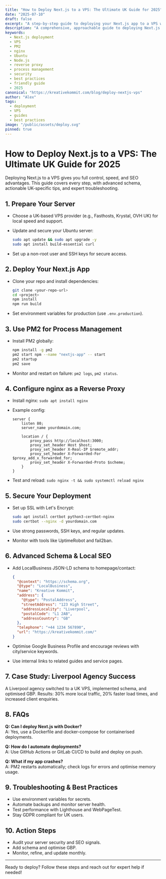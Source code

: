 ```yaml
---
title: "How to Deploy Next.js to a VPS: The Ultimate UK Guide for 2025"
date: "2025-07-10"
draft: false
excerpt: "A step-by-step guide to deploying your Next.js app to a VPS with PM2 and nginx, using British spelling and best practices."
description: "A comprehensive, approachable guide to deploying Next.js 15 to a VPS in 2025, featuring setup, process management, reverse proxy configuration, and security tips."
keywords:
  - Next.js deployment
  - VPS
  - PM2
  - nginx
  - Ubuntu
  - Node.js
  - reverse proxy
  - process management
  - security
  - best practices
  - friendly guide
  - 2025
canonical: "https://kreativekommit.com/blog/deploy-nextjs-vps"
author: "Alex"
tags:
  - deployment
  - VPS
  - guides
  - best practices
image: "/public/assets/deploy.svg"
pinned: true
---
```


# How to Deploy Next.js to a VPS: The Ultimate UK Guide for 2025

Deploying Next.js to a VPS gives you full control, speed, and SEO advantages. This guide covers every step, with advanced schema, actionable UK-specific tips, and expert troubleshooting.

## 1. Prepare Your Server

- Choose a UK-based VPS provider (e.g., Fasthosts, Krystal, OVH UK) for local speed and support.
- Update and secure your Ubuntu server:

  ```bash
  sudo apt update && sudo apt upgrade -y
  sudo apt install build-essential curl
  ```

- Set up a non-root user and SSH keys for secure access.

## 2. Deploy Your Next.js App

- Clone your repo and install dependencies:

  ```bash
  git clone <your-repo-url>
  cd <project>
  npm install
  npm run build
  ```

- Set environment variables for production (use `.env.production`).

## 3. Use PM2 for Process Management

- Install PM2 globally:

  ```bash
  npm install -g pm2
  pm2 start npm --name "nextjs-app" -- start
  pm2 startup
  pm2 save
  ```

- Monitor and restart on failure: `pm2 logs`, `pm2 status`.

## 4. Configure nginx as a Reverse Proxy

- Install nginx: `sudo apt install nginx`
- Example config:

  ```nginx
  server {
      listen 80;
      server_name yourdomain.com;

      location / {
          proxy_pass http://localhost:3000;
          proxy_set_header Host $host;
          proxy_set_header X-Real-IP $remote_addr;
          proxy_set_header X-Forwarded-For $proxy_add_x_forwarded_for;
          proxy_set_header X-Forwarded-Proto $scheme;
      }
  }
  ```

- Test and reload: `sudo nginx -t && sudo systemctl reload nginx`

## 5. Secure Your Deployment

- Set up SSL with Let's Encrypt:

  ```bash
  sudo apt install certbot python3-certbot-nginx
  sudo certbot --nginx -d yourdomain.com
  ```

- Use strong passwords, SSH keys, and regular updates.
- Monitor with tools like UptimeRobot and fail2ban.

## 6. Advanced Schema & Local SEO

- Add LocalBusiness JSON-LD schema to homepage/contact:

  ```json
  {
    "@context": "https://schema.org",
    "@type": "LocalBusiness",
    "name": "Kreative Kommit",
    "address": {
      "@type": "PostalAddress",
      "streetAddress": "123 High Street",
      "addressLocality": "Liverpool",
      "postalCode": "L1 2AB",
      "addressCountry": "GB"
    },
    "telephone": "+44 1234 567890",
    "url": "https://kreativekommit.com/"
  }
  ```

- Optimise Google Business Profile and encourage reviews with city/service keywords.
- Use internal links to related guides and service pages.

## 7. Case Study: Liverpool Agency Success

A Liverpool agency switched to a UK VPS, implemented schema, and optimised GBP. Results: 30% more local traffic, 20% faster load times, and increased client enquiries.

## 8. FAQs

**Q: Can I deploy Next.js with Docker?**  
A: Yes, use a Dockerfile and docker-compose for containerised deployments.

**Q: How do I automate deployments?**  
A: Use GitHub Actions or GitLab CI/CD to build and deploy on push.

**Q: What if my app crashes?**  
A: PM2 restarts automatically; check logs for errors and optimise memory usage.

## 9. Troubleshooting & Best Practices

- Use environment variables for secrets.
- Automate backups and monitor server health.
- Test performance with Lighthouse and WebPageTest.
- Stay GDPR compliant for UK users.

## 10. Action Steps

- Audit your server security and SEO signals.
- Add schema and optimise GBP.
- Monitor, refine, and update monthly.

---

Ready to deploy? Follow these steps and reach out for expert help if needed!
